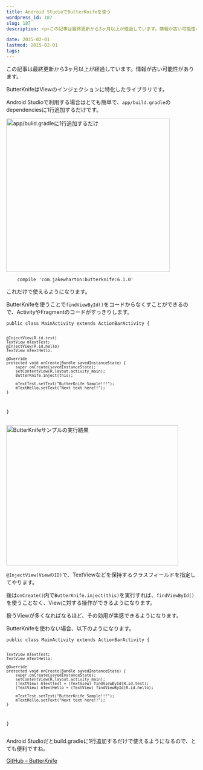 ```yaml
---
title: Android StudioでButterKnifeを使う
wordpress_id: 187
slug: 187
description: <p>この記事は最終更新から3ヶ月以上が経過しています。情報が古い可能性があります。ButterKnifeはViewのインジェクションに特化したライブラリです。 Android Studioで利用する場合はとても簡単で、app [&hellip;]</p>

date: 2015-02-01
lastmod: 2015-02-01
tags: 
---
```


<div id="wppda_alert">この記事は最終更新から3ヶ月以上が経過しています。情報が古い可能性があります。</div><p>ButterKnifeはViewのインジェクションに特化したライブラリです。</p>
<p>Android Studioで利用する場合はとても簡単で、<code>app/build.gradle</code>のdependenciesに1行追加するだけです。</p>
<p><img src="https://android.gcreate.jp/wp-content/uploads/2015/02/ff92e3b3656b536cebfcda97443b6dba.jpg" alt="app/bulid.gradleに1行追加するだけ" title="app/bulid.gradleに1行追加するだけ.jpg" border="0" width="433" height="405" /></p>
<pre><code>    compile 'com.jakewharton:butterknife:6.1.0'
</code></pre>
<p>これだけで使えるようになります。</p>
<p>ButterKnifeを使うことで<code>findViewById()</code>をコードからなくすことができるので、ActivityやFragmentのコードがすっきりします。</p>
<pre><code>public class MainActivity extends ActionBarActivity {

    @InjectView(R.id.test)
    TextView mTextTest;
    @InjectView(R.id.hello)
    TextView mTextHello;

    @Override
    protected void onCreate(Bundle savedInstanceState) {
        super.onCreate(savedInstanceState);
        setContentView(R.layout.activity_main);
        ButterKnife.inject(this);

        mTextTest.setText("ButterKnife Sample!!!");
        mTextHello.setText("Next text here!!");
    }
}
</code></pre>
<p><img src="https://android.gcreate.jp/wp-content/uploads/2015/02/9270b7fa1d9b4641be521d8806b4259c.jpg" alt="ButterKnifeサンプルの実行結果" title="ButterKnifeサンプルの実行結果.jpg" border="0" width="455" height="371" /></p>
<p><code>@InjectView(ViewのID)</code>で、TextViewなどを保持するクラスフィールドを指定してやります。</p>
<p>後は<code>onCreate()</code>内で<code>ButterKnife.inject(this)</code>を実行すれば、<code>findViewById()</code>を使うことなく、Viewに対する操作ができるようになります。</p>
<p>扱うViewが多くなればなるほど、その効用が実感できるようになります。</p>
<p>ButterKnifeを使わない場合、以下のようになります。</p>
<pre><code>public class MainActivity extends ActionBarActivity {

    TextView mTextTest;
    TextView mTextHello;

    @Override
    protected void onCreate(Bundle savedInstanceState) {
        super.onCreate(savedInstanceState);
        setContentView(R.layout.activity_main);
        (TextView) mTextTest = (TextView) findViewById(R.id.test);
        (TextView) mTextHello = (TextView) findViewById(R.id.hello);

        mTextTest.setText("ButterKnife Sample!!!");
        mTextHello.setText("Next text here!!");
    }
}
</code></pre>
<p>Android Studioだとbuild.gradleに1行追加するだけで使えるようになるので、とても便利ですね。</p>
<p><a href="https://github.com/JakeWharton/butterknife">GitHub &#8211; ButterKnife</a></p>

  